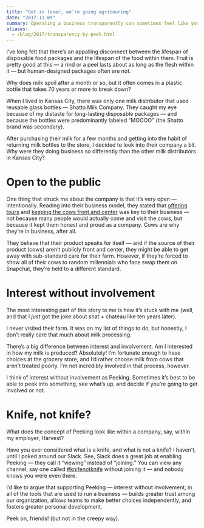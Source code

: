```yaml
---
title: "Get in loser, we’re going agritouring"
date: "2017-11-09"
summary: Operating a business transparently can sometimes feel like you’ve got too many cooks in the kitchen — and design by committee rarely results in quality. There’s a big difference between being interested in something and being involved in something — and walking that line can result in openness without a loss in focus.
aliases:
  - /blog/2017/transparency-by-peek.html
---
```


I’ve long felt that there’s an appalling disconnect between the lifespan of disposable food packages and the lifespan of the food within them. Fruit is pretty good at this — a rind or a peel lasts about as long as the flesh within it — but human-designed packages often are not.

Why does milk spoil after a month or so, but it often comes in a plastic bottle that takes 70 years or more to break down?

When I lived in Kansas City, there was only one milk distributor that used reusable glass bottles — Shatto Milk Company. They caught my eye because of my distaste for long-lasting disposable packages — and because the bottles were predominantly labeled “MOOOO” (the Shatto brand was secondary).

After purchasing their milk for a few months and getting into the habit of returning milk bottles to the store, I decided to look into their company a bit. Why were they doing business so differently than the other milk distributors in Kansas City?

# Open to the public

One thing that struck me about the company is that it’s very open — intentionally. Reading into their business model, they stated that [offering tours](http://shattomilk.com/events-tours/) and [keeping the cows front and center](https://www.instagram.com/p/BX-hwTHhFku/) was key to their business — not because many people would actually come and visit the cows, but because it kept them honest and proud as a company. Cows are why they’re in business, after all.

They believe that their product speaks for itself — and if the source of their product (cows) aren’t publicly front and center, they might be able to get away with sub-standard care for their farm. However, if they’re forced to show all of their cows to random millennials who face swap them on Snapchat, they’re held to a different standard.

# Interest without involvement

The most interesting part of this story to me is how it’s stuck with me (well, and that I _just_ got the joke about shat + chateau like ten years later).

I never visited their farm. It was on my list of things to do, but honestly, I don’t really care that much about milk processing.

There’s a big difference between interest and involvement. Am I interested in how my milk is produced? Absolutely! I’m fortunate enough to have choices at the grocery store, and I’d rather choose milk from cows that aren’t treated poorly. I’m not incredibly involved in that process, however.

I think of interest without involvement as Peeking. Sometimes it’s best to be able to peek into something, see what’s up, and decide if you’re going to get involved or not.

# Knife, not knife?

What does the concept of Peeking look like within a company, say, within my employer, Harvest?

Have you ever considered what is a knife, and what is not a knife? I haven’t, until I poked around our Slack. See, Slack does a great job at enabling Peeking — they call it “viewing” instead of “joining.” You can view any channel, say one called [#knifenotknife](peeking-knifenotknife.png) without joining it — and nobody knows you were even there.

I’d like to argue that supporting Peeking — interest without involvement, in all of the tools that are used to run a business — builds greater trust among our organization, allows teams to make better choices independently, and fosters greater personal development.

Peek on, friends! (but not in the creepy way).
